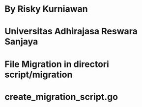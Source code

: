 # By Risky Kurniawan
# Universitas Adhirajasa Reswara Sanjaya

# File Migration in directori script/migration
# create_migration_script.go
